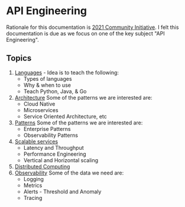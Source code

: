 # API Engineering

Rationale for this documentation is [2021 Community Initiative](../2021_community_initiative/README.md). I felt this documentation is due as we focus on one of the key subject "API Engineering".

## Topics

<ol>
<li><a href="./Languages/README.md">Languages</a> - Idea is to teach the following:
<ul>
<li>Types of languages
<li>Why & when to use
<li>Teach Python, Java, & Go
</ul>
<li><a href="./architecture/README.md">Architecture</a>
Some of the patterns we are interested are:
<ul>
<li>Cloud Native
<li>Microservices
<li>Service Oriented Architecture, etc
</ul>
<li><a href="./patterns/README.md">Patterns</a>
Some of the patterns we are interested are:
<ul>
<li>Enterprise Patterns
<li>Observability Patterns
</ul>
<li><a href="./scalable_services/README.md">Scalable services</a>
<ul>
<li>Latency and Throughput
<li>Performance Engineering
<li>Vertical and Horizontal scaling
</ul>
<li><a href="./distributed_computing/README.md">Distributed Computing</a>
<li><a href="../api_engineering/observability/README.md">Observability</a>
Some of the data we need are:
<ul>
<li>Logging
<li>Metrics
<li>Alerts - Threshold and Anomaly
<li>Tracing
</ul>

